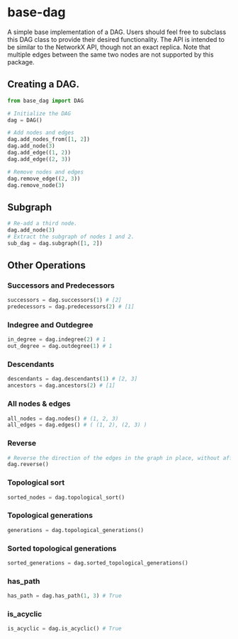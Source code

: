 # base-dag
A simple base implementation of a DAG. Users should feel free to subclass this DAG class to provide their desired functionality. The API is intended to be similar to the NetworkX API, though not an exact replica. Note that multiple edges between the same two nodes are not supported by this package.

## Creating a DAG.
 ```python
from base_dag import DAG

# Initialize the DAG
dag = DAG()

# Add nodes and edges
dag.add_nodes_from([1, 2])
dag.add_node(3)
dag.add_edge((1, 2))
dag.add_edge((2, 3))

# Remove nodes and edges
dag.remove_edge((2, 3))
dag.remove_node(3)
```

## Subgraph
```python
# Re-add a third node.
dag.add_node(3)
# Extract the subgraph of nodes 1 and 2.
sub_dag = dag.subgraph([1, 2])
```

## Other Operations
### Successors and Predecessors
```python
successors = dag.successors(1) # [2]
predecessors = dag.predecessors(2) # [1]
```

### Indegree and Outdegree
```python
in_degree = dag.indegree(2) # 1
out_degree = dag.outdegree(1) # 1
```

### Descendants
```python
descendants = dag.descendants(1) # [2, 3]
ancestors = dag.ancestors(2) # [1]
```

### All nodes & edges
```python
all_nodes = dag.nodes() # (1, 2, 3)
all_edges = dag.edges() # ( (1, 2), (2, 3) )
```

### Reverse
```python
# Reverse the direction of the edges in the graph in place, without affecting the nodes at all.
dag.reverse()
```

### Topological sort
```python
sorted_nodes = dag.topological_sort()
```

### Topological generations
```python
generations = dag.topological_generations()
```

### Sorted topological generations
```python
sorted_generations = dag.sorted_topological_generations()
```

### has_path
```python
has_path = dag.has_path(1, 3) # True
```

### is_acyclic
```python
is_acyclic = dag.is_acyclic() # True
```

